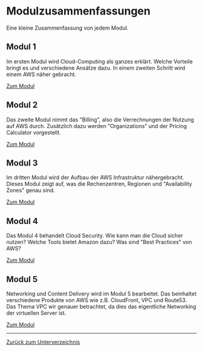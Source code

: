 # Modulzusammenfassungen

Eine kleine Zusammenfassung von jedem Modul.

## Modul 1

Im ersten Modul wird Cloud-Computing als ganzes erklärt. Welche Vorteile bringt es und verschiedene Ansätze dazu.
In einem zweiten Schritt wird einem AWS näher gebracht.

[Zum Modul](./modul1.md)

## Modul 2

Das zweite Modul nimmt das "Billing", also die Verrechnungen der Nutzung auf AWS durch. 
Zusätzlich dazu werden "Organizations" und der Pricing Calculator vorgestellt.

[Zum Modul](./modul2.md)

## Modul 3

Im dritten Modul wird der Aufbau der AWS Infrastruktur nähergebracht. 
Dieses Modul zeigt auf, was die Rechenzentren, Regionen und "Availability Zones" genau sind.

[Zum Modul](./modul3.md)

## Modul 4

Das Modul 4 behandelt Cloud Security. Wie kann man die Cloud sicher nutzen? Welche Tools bietet Amazon dazu?
Was sind "Best Practices" von AWS?

[Zum Modul](./modul4.md)

## Modul 5

Networking und Content Delivery wird im Modul 5 bearbeitet. Das beinhaltet verschiedene Produkte von AWS wie z.B. CloudFront, VPC und Route53. Das Thema VPC wir genauer betrachtet, da dies das eigentliche Networking der virtuellen Server ist.

[Zum Modul](./modul5.md)

-----

[Zurück zum Unterverzeichnis](../README.md)
